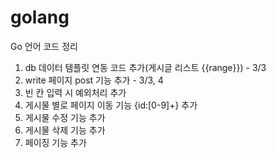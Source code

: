 # golang
Go 언어 코드 정리

1. db 데이터 템플릿 연동 코드 추가(게시글 리스트 {{range}}) - 3/3
2. write 페이지 post 기능 추가 - 3/3, 4
3. 빈 칸 입력 시 예외처리 추가
4. 게시물 별로 페이지 이동 기능 {id:[0-9]+} 추가
5. 게시물 수정 기능 추가
6. 게시물 삭제 기능 추가
7. 페이징 기능 추가

